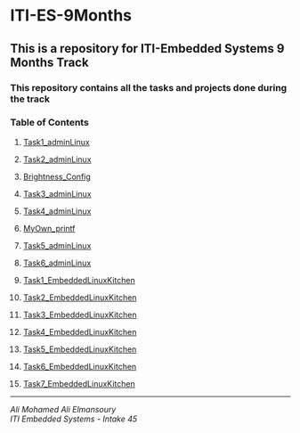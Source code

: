 # ITI-ES-9Months
## This is a repository for ITI-Embedded Systems 9 Months Track
### This repository contains all the tasks and projects done during the track

### **Table of Contents**
1. [Task1_adminLinux](Linux_Admin/Task1_adminLinux/README.md)

2. [Task2_adminLinux](Linux_Admin/Task2_adminLinux/README.md)

3. [Brightness_Config](Linux_Admin/Brightness_Config/README.md)

4. [Task3_adminLinux](Linux_Admin/Task3_adminLinux/README.md)

5. [Task4_adminLinux](Linux_Admin/Task4_adminLinux/README.md)

6. [MyOwn_printf](Linux_Admin/MyOwn_printAli/README.md)

7. [Task5_adminLinux](Linux_Admin/Task5_adminLinux/README.md)

8. [Task6_adminLinux](Linux_Admin/Task6_adminLinux/README.md)

9. [Task1_EmbeddedLinuxKitchen](Embedded_Linux_Kitchen/Task1_Cross_Toolchain-ng_Test/test.png)

10. [Task2_EmbeddedLinuxKitchen](Embedded_Linux_Kitchen/Task2_Qemu_RPI_Uboot/)

11. [Task3_EmbeddedLinuxKitchen](Embedded_Linux_Kitchen/Task3_RPI_BareMetal_LED)

12. [Task4_EmbeddedLinuxKitchen](Embedded_Linux_Kitchen/Task4_Building_Kernel_Inage_Script_Uboot_env)

13. [Task5_EmbeddedLinuxKitchen](Embedded_Linux_Kitchen/Task5_Bootargs_Bootflow_scan/)

14. [Task6_EmbeddedLinuxKitchen](Embedded_Linux_Kitchen/Task6_init_rootramfs/)

15. [Task7_EmbeddedLinuxKitchen](Embedded_Linux_Kitchen/Task7_switch_root/)

---

*Ali Mohamed Ali Elmansoury*  
*ITI Embedded Systems - Intake 45*
